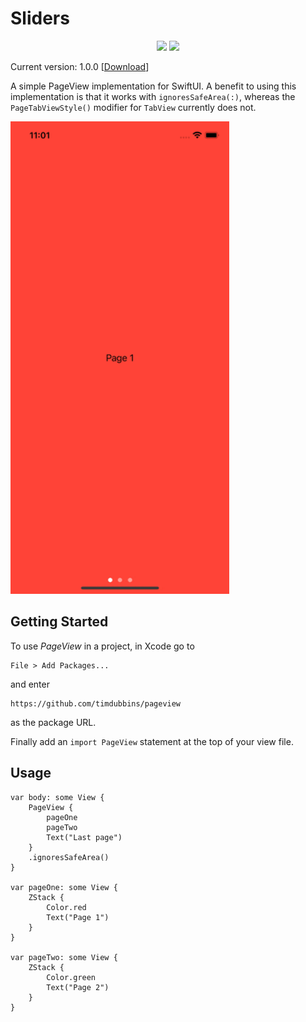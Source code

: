 
# Sliders

<div align="center">
  
  
<p align="center">
    <img src="https://img.shields.io/badge/iOS-14.0+-blue.svg" />
    <img src="https://img.shields.io/badge/Swift-5.0-brightgreen.svg" />
</p>
  
</div>

Current version: 1.0.0 [[Download](https://github.com/timdubbins/PageView/archive/refs/tags/v1.0.0.zip)]

A simple PageView implementation for SwiftUI. A benefit to using this implementation is that it works with `ignoresSafeArea(:)`, whereas the `PageTabViewStyle()` modifier for `TabView` currently does not.

<img src="https://github.com/timdubbins/demo_content/blob/master/PageView/PageView_demo.gif" width="350"/>

## Getting Started 

To use *PageView* in a project, in Xcode go to
```
File > Add Packages...
``` 
and enter
```
https://github.com/timdubbins/pageview
```
as the package URL. 

Finally add an `import PageView` statement at the top of your view file.

## Usage

```
var body: some View {
    PageView {
        pageOne
        pageTwo
        Text("Last page")
    }
    .ignoresSafeArea()
}

var pageOne: some View {
    ZStack {
        Color.red
        Text("Page 1")
    }
}

var pageTwo: some View {
    ZStack {
        Color.green
        Text("Page 2")
    }
}
```
